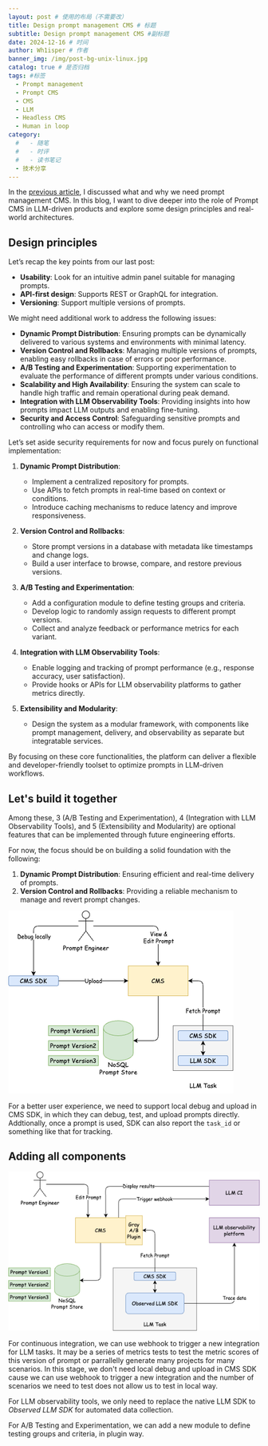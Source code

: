 ```yaml
---
layout: post # 使用的布局（不需要改）
title: Design prompt management CMS # 标题
subtitle: Design prompt management CMS #副标题
date: 2024-12-16 # 时间
author: Wh1isper # 作者
banner_img: /img/post-bg-unix-linux.jpg
catalog: true # 是否归档
tags: #标签
  - Prompt management
  - Prompt CMS
  - CMS
  - LLM
  - Headless CMS
  - Human in loop
category:
  #   - 随笔
  #   - 时评
  #   - 读书笔记
  - 技术分享
---
```


In the [previous article](https://blog.wh1isper.top/2024/12/14/2024-12-15-human-in-loop/), I discussed what and why we need prompt management CMS. In this blog, I want to dive deeper into the role of Prompt CMS in LLM-driven products and explore some design principles and real-world architectures.

## Design principles

Let’s recap the key points from our last post:

- **Usability**: Look for an intuitive admin panel suitable for managing prompts.
- **API-first design**: Supports REST or GraphQL for integration.
- **Versioning**: Support multiple versions of prompts.

We might need additional work to address the following issues:

- **Dynamic Prompt Distribution**: Ensuring prompts can be dynamically delivered to various systems and environments with minimal latency.
- **Version Control and Rollbacks**: Managing multiple versions of prompts, enabling easy rollbacks in case of errors or poor performance.
- **A/B Testing and Experimentation**: Supporting experimentation to evaluate the performance of different prompts under various conditions.
- **Scalability and High Availability**: Ensuring the system can scale to handle high traffic and remain operational during peak demand.
- **Integration with LLM Observability Tools**: Providing insights into how prompts impact LLM outputs and enabling fine-tuning.
- **Security and Access Control**: Safeguarding sensitive prompts and controlling who can access or modify them.

Let’s set aside security requirements for now and focus purely on functional implementation:

1. **Dynamic Prompt Distribution**:

   - Implement a centralized repository for prompts.
   - Use APIs to fetch prompts in real-time based on context or conditions.
   - Introduce caching mechanisms to reduce latency and improve responsiveness.

2. **Version Control and Rollbacks**:

   - Store prompt versions in a database with metadata like timestamps and change logs.
   - Build a user interface to browse, compare, and restore previous versions.

3. **A/B Testing and Experimentation**:

   - Add a configuration module to define testing groups and criteria.
   - Develop logic to randomly assign requests to different prompt versions.
   - Collect and analyze feedback or performance metrics for each variant.

4. **Integration with LLM Observability Tools**:

   - Enable logging and tracking of prompt performance (e.g., response accuracy, user satisfaction).
   - Provide hooks or APIs for LLM observability platforms to gather metrics directly.

5. **Extensibility and Modularity**:
   - Design the system as a modular framework, with components like prompt management, delivery, and observability as separate but integratable services.

By focusing on these core functionalities, the platform can deliver a flexible and developer-friendly toolset to optimize prompts in LLM-driven workflows.

## Let's build it together

Among these, 3 (A/B Testing and Experimentation), 4 (Integration with LLM Observability Tools), and 5 (Extensibility and Modularity) are optional features that can be implemented through future engineering efforts.

For now, the focus should be on building a solid foundation with the following:

1. **Dynamic Prompt Distribution**: Ensuring efficient and real-time delivery of prompts.
2. **Version Control and Rollbacks**: Providing a reliable mechanism to manage and revert prompt changes.

![First version of prompt manager CMS](../img/2024-12-16-design-prompt-manager-cms/version0.png)

For a better user experience, we need to support local debug and upload in CMS SDK, in which they can debug, test, and upload prompts directly. Addtionally, once a prompt is used, SDK can also report the `task_id` or something like that for tracking.

## Adding all components

![Final version of prompt manager CMS](../img/2024-12-16-design-prompt-manager-cms/full-feature.png)

For continuous integration, we can use webhook to trigger a new integration for LLM tasks. It may be a series of metrics tests to test the metric scores of this version of prompt or parrallelly generate many projects for many scenarios. In this stage, we don't need local debug and upload in CMS SDK cause we can use webhook to trigger a new integration and the number of scenarios we need to test does not allow us to test in local way.

For LLM observability tools, we only need to replace the native LLM SDK to _Observed LLM SDK_ for automated data collection.

For A/B Testing and Experimentation, we can add a new module to define testing groups and criteria, in plugin way.
